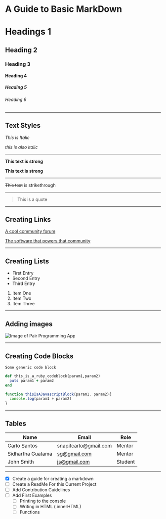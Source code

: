 # A Guide to Basic MarkDown
# Headings 1
<!-- These are headings:
        #1-6 -->
## Heading 2
### Heading 3
#### Heading 4
##### Heading 5
###### Heading 6

<!--     <- these three bars denote a horizontal line -->

--- 
## Text Styles
<!-- Italics -->
*This is Italic*

_this is also italic_

---
<!-- strong -->
**This text is strong**

__This text is strong__

---
<!-- Strikethrough -->
~~This text~~ is strikethrough

---
<!-- Blockquote -->
> This is a quote
---
## Creating Links
<!-- Links -->
[A cool community forum](https://dev.to/)

[The software that powers that community](https://www.forem.com/)

---
## Creating Lists
<!-- Unordered List -->
* First Entry
* Second Entry
* Third Entry

<!-- OL -->
1. Item One
2. Item Two 
3. Item Three
---
<!-- images -->
## Adding images

![Image of Pair Programming App](https://i.ibb.co/PgKD6n0/pair-schedule.png)

---
## Creating Code Blocks
<!-- Code Blocks -->
```
Some generic code block
```

```ruby
def this_is_a_ruby_codeblock(param1,param2)
  puts param1 + param2
end
```

```javascript
function thisIsAJavascriptBlock(param1, param2){
  console.log(param1 + param2)
}
```
---
## Tables

|      Name       |           Email        |      Role    |
|-----------------|------------------------|--------------|
|Carlo Santos     | snapitcarlo@gmail.com  |    Mentor    |   
|Sidhartha Guatama|    sg@gmail.com        |    Mentor    |
|John Smith       |    js@gmail.com        |    Student   |

---

* [x] Create a guide for creating a markdown
* [ ] Create a ReadMe For this Current Project
* [ ] Add Contribution Guidelines
* [ ] Add First Examples
  * [ ] Printing to the console
  * [ ] Writing in HTML (.innerHTML)
  * [ ] Functions
